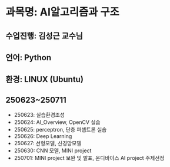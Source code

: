 # 과목명: AI알고리즘과 구조
## 수업진행: 김성근 교수님
## 언어: Python
## 환경: LINUX (Ubuntu)
## 250623~250711
* 250623: 실습환경조성
* 250624: AI_Overview, OpenCV 실습
* 250625: perceptron, 단층 퍼셉트론 실습
* 250626: Deep Learning
* 250627: 선형모델, 신경망모델
* 250630: CNN 모델, MINI project
* 250701: MINI project 보완 및 발표, 온디바이스 AI project 주제선정
